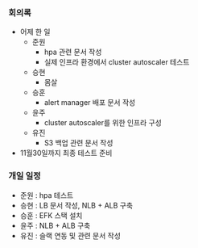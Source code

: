 ### 회의록

- 어제 한 일
    - 준원
        - hpa 관련 문서 작성
        - 실제 인프라 환경에서 cluster autoscaler 테스트
    - 승현
        - 몸살
    - 승훈
        - alert manager 배포 문서 작성
    - 윤주
        - cluster autoscaler를 위한 인프라 구성
    - 유진
        - S3 백업 관련 문서 작성
- 11월30일까지 최종 테스트 준비

### 개일 일정

- 준원 : hpa 테스트
- 승현 : LB 문서 작성, NLB + ALB 구축
- 승훈 : EFK 스택 설치
- 윤주 : NLB + ALB 구축
- 유진 : 슬랙 연동 및 관련 문서 작성

